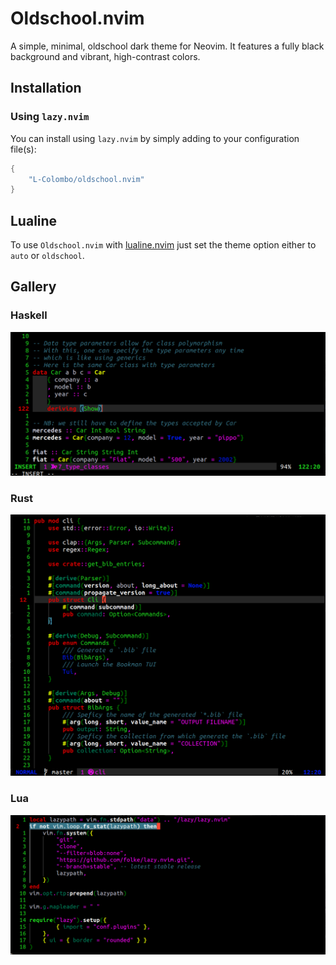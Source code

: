 # Oldschool.nvim

A simple, minimal, oldschool dark theme for Neovim. It features a fully black background and vibrant, high-contrast colors.

## Installation

### Using `lazy.nvim`

You can install using `lazy.nvim` by simply adding to your configuration file(s):

```lua
{
    "L-Colombo/oldschool.nvim"
}
```


## Lualine

To use `Oldschool.nvim` with [lualine.nvim](https://github.com/nvim-lualine/lualine.nvim) just set the theme option either to `auto` or `oldschool`.

## Gallery

### Haskell
![Haskell](./assets/haskell.png "Haskell")

### Rust
![Rust](./assets/rust.png "Rust")

### Lua
![Lua](./assets/lua.png "Lua")
